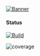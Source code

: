 [![Banner](https://static.wixstatic.com/media/2844e6_eb52a8ed1a5249eb87ddc015c7be7ce2~mv2.jpg/v1/fill/w_438,h_156,al_c,q_80,usm_0.66_1.00_0.01/2021-01-21_11-35-06.webp)](https://www.glass-h2020.eu/)

#### Status
[![Build](https://gitlab.com/glass-project1/wallet/logging/badges/master/pipeline.svg)](http://www.pdmfc.com)

![coverage](https://gitlab.com/glass-project1/wallet/logging/badges/main/coverage.svg?job=coverage)

